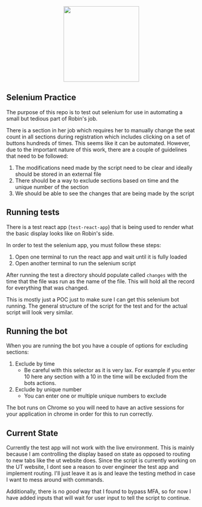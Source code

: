 <div align='center'>
   <img src="https://github.com/user-attachments/assets/503eb767-1bc2-49b0-a223-ca38ad5ec4b4" height="200px"/>
</div>

Selenium Practice
--
The purpose of this repo is to test out selenium for use in automating a small but tedious part of Robin's job. 

There is a section in her job which requires her to manually change the seat count in all sections during registration 
which includes clicking on a set of buttons hundreds of times. This seems like it can be automated. However, due to 
the important nature of this work, there are a couple of guidelines that need to be followed:

1. The modifications need made by the script need to be clear and ideally should be stored in an external file 
2. There should be a way to exclude sections based on time and the unique number of the section 
3. We should be able to see the changes that are being made by the script 

Running tests
--
There is a test react app (`test-react-app`) that is being used to render what the basic display looks like on Robin's side. 

In order to test the selenium app, you must follow these steps:
1. Open one terminal to run the react app and wait until it is fully loaded
2. Open another terminal to run the selenium script

After running the test a directory should populate called `changes` with the time that the file was run 
as the name of the file. This will hold all the record for everything that was changed.

This is mostly just a POC just to make sure I can get this selenium bot running. The general structure of the script 
for the test and for the actual script will look very similar.

Running the bot
--
When you are running the bot you have a couple of options for excluding sections:

1. Exclude by time 
    * Be careful with this selector as it is very lax. For example if you enter 10 here any section with a 10 in the time will be excluded from the bots actions.
2. Exclude by unique number 
    * You can enter one or multiple unique numbers to exclude

The bot runs on Chrome so you will need to have an active sessions for your application in chrome in order for this to run correctly.

Current State
--
Currently the test app will not work with the live environment. This is mainly because I am controlling the display based on state as opposed to routing to new tabs like the ut website does. Since the script is currently working on the UT website, I dont see a reason to over engineer the test app and implement routing. I'll just leave it as is and leave the testing method in case I want to mess around with commands. 

Additionally, there is no _good_ way that I found to bypass MFA, so for now I have added inputs that will wait for user input to tell the script to continue.
